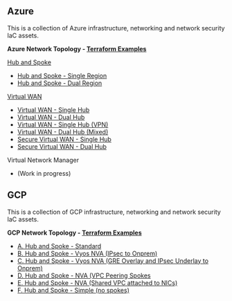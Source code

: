 
## Azure

This is a collection of Azure infrastructure, networking and network security IaC assets.

**Azure Network Topology - [Terraform Examples](https://github.com/kaysalawu/azure-network-terraform)**

[Hub and Spoke](https://github.com/kaysalawu/azure-network-terraform/tree/main/1-hub-and-spoke)
- [Hub and Spoke - Single Region](https://github.com/kaysalawu/azure-network-terraform/tree/main/1-hub-and-spoke/1-hub-spoke-single-region)
- [Hub and Spoke - Dual Region](https://github.com/kaysalawu/azure-network-terraform/tree/main/1-hub-and-spoke/2-hub-spoke-dual-region)

[Virtual WAN](https://github.com/kaysalawu/azure-network-terraform/tree/main/2-virtual-wan)
- [Virtual WAN - Single Hub](https://github.com/kaysalawu/azure-network-terraform/tree/main/2-virtual-wan/1-virtual-wan-single-hub)
- [Virtual WAN - Dual Hub](https://github.com/kaysalawu/azure-network-terraform/tree/main/2-virtual-wan/2-virtual-wan-dual-hub)
- [Virtual WAN - Single Hub (VPN)](https://github.com/kaysalawu/azure-network-terraform/tree/main/2-virtual-wan/3-virtual-wan-single-hub-vpn)
- [Virtual WAN - Dual Hub (Mixed)](https://github.com/kaysalawu/azure-network-terraform/tree/main/2-virtual-wan/4-virtual-wan-dual-hub-mixed)
- [Secure Virtual WAN - Single Hub](https://github.com/kaysalawu/azure-network-terraform/tree/main/2-virtual-wan/5-secure-virtual-wan-single-hub)
- [Secure Virtual WAN - Dual Hub](https://github.com/kaysalawu/azure-network-terraform/tree/main/2-virtual-wan/6-secure-virtual-wan-dual-hub)

Virtual Network Manager 
- (Work in progress)

## GCP

This is a collection of GCP infrastructure, networking and network security IaC assets.

**GCP Network Topology - [Terraform Examples](https://github.com/kaysalawu/gcp-network-terraform)**

- [A. Hub and Spoke - Standard](https://github.com/kaysalawu/gcp-network-terraform/tree/main/1-blueprints/a-standard)
- [B. Hub and Spoke - Vyos NVA (IPsec to Onprem)](https://github.com/kaysalawu/gcp-network-terraform/tree/main/1-blueprints/b-vyos-ipsec)
- [C. Hub and Spoke - Vyos NVA (GRE Overlay and IPsec Underlay to Onprem)](https://github.com/kaysalawu/gcp-network-terraform/tree/main/1-blueprints/c-vyos-gre)
- [D. Hub and Spoke - NVA (VPC Peering Spokes](https://github.com/kaysalawu/gcp-network-terraform/tree/main/1-blueprints/d-nva-peering)
- [E. Hub and Spoke - NVA (Shared VPC attached to NICs)](https://github.com/kaysalawu/gcp-network-terraform/tree/main/1-blueprints/e-nva-xpn)
- [F. Hub and Spoke - Simple (no spokes)](https://github.com/kaysalawu/gcp-network-terraform/tree/main/1-blueprints/f-simple)
